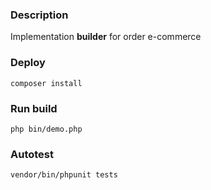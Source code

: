 ### Description

Implementation **builder** for order e-commerce

### Deploy
```
composer install
```

### Run build
```
php bin/demo.php
```

### Autotest
```
vendor/bin/phpunit tests
```